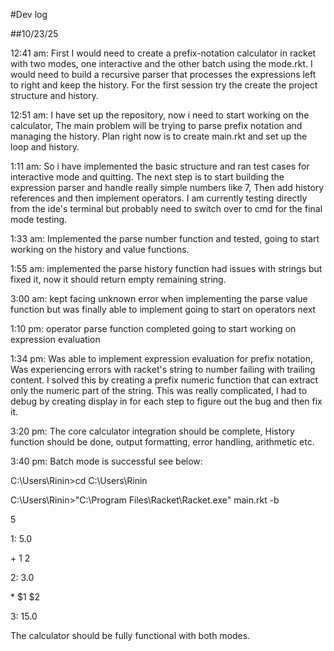 \#Dev log

\##10/23/25

12:41 am: First I would need to create a prefix-notation calculator in racket with two modes, one interactive and the other batch using the mode.rkt. I would need to build a recursive parser that processes the expressions left to right and keep the history. For the first session try the create the project structure and history.

12:51 am: I have set up the repository, now i need to start working on the calculator, The main problem will be trying to parse prefix notation and managing the history. Plan right now is to create main.rkt and set up the loop and history. 

1:11 am: So i have implemented the basic structure and ran test cases for interactive mode and quitting. The next step is to start building the expression parser and handle really simple numbers like 7, Then add history references and then implement operators. I am currently testing directly from the ide's terminal but probably need to switch over to cmd for the final mode testing. 

1:33 am: Implemented the parse number function and tested, going to start working on the history and value functions. 

1:55 am: implemented the parse history function had issues with strings but fixed it, now it should return empty remaining string. 

3:00 am: kept facing unknown error when implementing the parse value function but was finally able to implement going to start on operators next 

1:10 pm: operator parse function completed going to start working on expression evaluation

1:34 pm: Was able to implement expression evaluation for prefix notation, Was experiencing errors with racket's string to number failing with trailing content. I solved this by creating a prefix numeric function that can extract only the numeric part of the string. This was really complicated, I had to debug by creating display in for each step to figure out the bug and then fix it.

3:20 pm: The core calculator integration should be complete, History function should be done, output formatting, error handling, arithmetic etc.  

3:40 pm: Batch mode is successful see below:

C:\\Users\\Rinin>cd C:\\Users\\Rinin



C:\\Users\\Rinin>"C:\\Program Files\\Racket\\Racket.exe" main.rkt -b

5

1: 5.0

\+ 1 2

2: 3.0

\* $1 $2

3: 15.0





The calculator should be fully functional with both modes. 











